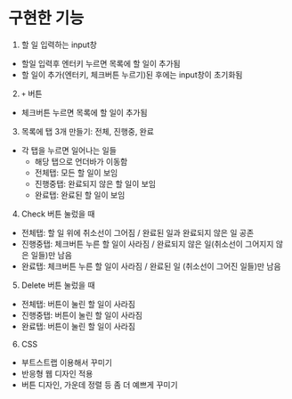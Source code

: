 # 구현한 기능
1. 할 일 입력하는 input창
  - 할일 입력후 엔터키 누르면 목록에 할 일이 추가됨
  - 할 일이 추가(엔터키, 체크버튼 누르기)된 후에는 input창이 초기화됨

2. `+` 버튼
  - 체크버튼 누르면 목록에 할 일이 추가됨

3. 목록에 탭 3개 만들기: 전체, 진행중, 완료
  - 각 탭을 누르면 일어나는 일들
    - 해당 탭으로 언더바가 이동함
    - 전체탭: 모든 할 일이 보임
    - 진행중탭: 완료되지 않은 할 일이 보임
    - 완료탭: 완료된 할 일이 보임

4. Check 버튼 눌렀을 때
  - 전체탭: 할 일 위에 취소선이 그어짐 / 완료된 일과 완료되지 않은 일 공존
  - 진행중탭: 체크버튼 누른 할 일이 사라짐 / 완료되지 않은 일(취소선이 그어지지 않은 일들)만 남음
  - 완료탭: 체크버튼 누른 할 일이 사라짐 / 완료된 일 (취소선이 그어진 일들)만 남음

5. Delete 버튼 눌렀을 때 
  - 전체탭: 버튼이 눌린 할 일이 사라짐
  - 진행중탭: 버튼이 눌린 할 일이 사라짐
  - 완료탭: 버튼이 눌린 할 일이 사라짐

6. CSS
  - 부트스트랩 이용해서 꾸미기
  - 반응형 웹 디자인 적용
  - 버튼 디자인, 가운데 정렬 등 좀 더 예쁘게 꾸미기
